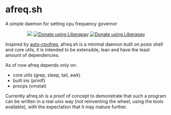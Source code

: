 # afreq.sh

A simple daemon for setting cpu frequency governor

<p align="center">
<a href="./LICENSE"><img src="https://img.shields.io/badge/license-GPL--2.0--or--later-green.svg"></a>
<a href="https://liberapay.com/eylles/donate"><img alt="Donate using Liberapay" src="https://img.shields.io/liberapay/receives/eylles.svg?logo=liberapay"></a>
<a href="https://liberapay.com/eylles/donate"><img alt="Donate using Liberapay" src="https://img.shields.io/liberapay/patrons/eylles.svg?logo=liberapay"></a>
</p>

Inspired by [auto-cpufreq](https://github.com/AdnanHodzic/auto-cpufreq),
afreq.sh is a minimal daemon built on posix shell and core utils, it is intended
to be extensible, lean and have the least amount of dependencies.

As of now afreq depends only on:

- core utils (grep, sleep, tail, awk)
- built ins (printf)
- procps (vmstat)


Currently afreq.sh is a proof of concept to demonstrate that such a program can
be written in a real unix way (not reinventing the wheel, using the tools
available), with the expectation that it may mature further.
